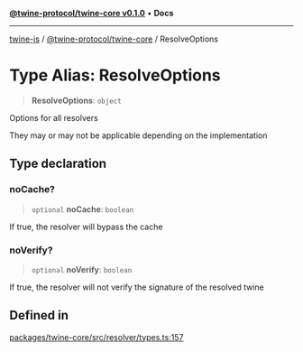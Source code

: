 [**@twine-protocol/twine-core v0.1.0**](../README.md) • **Docs**

***

[twine-js](../../../README.md) / [@twine-protocol/twine-core](../README.md) / ResolveOptions

# Type Alias: ResolveOptions

> **ResolveOptions**: `object`

Options for all resolvers

They may or may not be applicable depending on the implementation

## Type declaration

### noCache?

> `optional` **noCache**: `boolean`

If true, the resolver will bypass the cache

### noVerify?

> `optional` **noVerify**: `boolean`

If true, the resolver will not verify the signature of the resolved twine

## Defined in

[packages/twine-core/src/resolver/types.ts:157](https://github.com/twine-protocol/twine-js/blob/bc5370ff2573a6e5e5c7a912acc672967ce4c5db/packages/twine-core/src/resolver/types.ts#L157)
